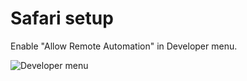 # Safari setup

Enable "Allow Remote Automation" in Developer menu. 

![Developer menu](https://raw.githubusercontent.com/rutebanken/digitransit-ui-nightwatch/master/docs/developer_menu.png)